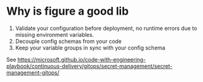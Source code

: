 # Why is figure a good lib

1. Validate your configuration before deployment, no runtime errors due to missing environment variables.
2. Decouple config schemas from your code
3. Keep your variable groups in sync with your config schema

See https://microsoft.github.io/code-with-engineering-playbook/continuous-delivery/gitops/secret-management/secret-management-gitops/


